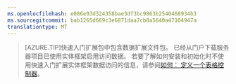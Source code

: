 ```yaml
---
ms.openlocfilehash: e086e93d324358bae3df3bc9863b2540468934b3
ms.sourcegitcommit: bab1265d669c3e6871daa7cb8a5640a47104947a
translationtype: MT
---
```


>[AZURE.TIP]快速入门扩展包中包含数据扩展文件包。 已经从门户下载服务器项目已使用实体框架启用访问数据。 若要了解如何安装和初始化时不使用快速入门扩展实体框架数据访问的信息，请参阅[如何︰ 定义一个表格控制器](../articles/app-service-mobile/app-service-mobile-dotnet-backend-how-to-use-server-sdk.md#how-to-define-a-table-controller)。